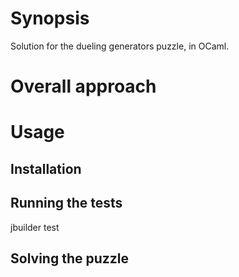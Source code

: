 # Synopsis
Solution for the dueling generators puzzle, in OCaml.

# Overall approach

# Usage

## Installation

## Running the tests
jbuilder test

## Solving the puzzle

